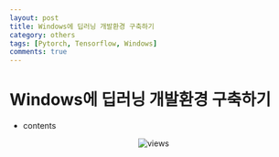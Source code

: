 ```yaml
---
layout: post
title: Windows에 딥러닝 개발환경 구축하기
category: others
tags: [Pytorch, Tensorflow, Windows]
comments: true
---
```


# Windows에 딥러닝 개발환경 구축하기
- contents

<center>
<figure>
<img src="/assets/post_img/others/2019-05-10-win_env/fig1.png" alt="views">
<figcaption></figcaption>
</figure>
</center>
